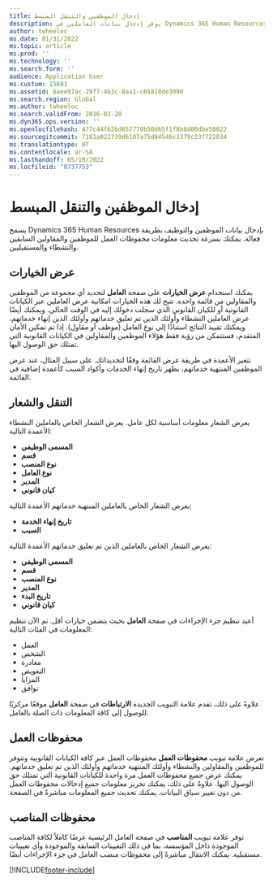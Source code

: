 ```yaml
---
title: إدخال الموظفين والتنقل المبسط
description: يوفر إدخال بيانات العاملين في Dynamics 365 Human Resources إدخالاً سريعًا لجميع الموظفين، سواء السابقين أو النشطاء أو المستقبليين.
author: twheeloc
ms.date: 01/31/2022
ms.topic: article
ms.prod: ''
ms.technology: ''
ms.search.form: ''
audience: Application User
ms.custom: 15681
ms.assetid: 6aee97ac-29f7-4b3c-8aa1-c65810de3090
ms.search.region: Global
ms.author: twheeloc
ms.search.validFrom: 2016-02-28
ms.dyn365.ops.version: ''
ms.openlocfilehash: 477c44f62bd657770b50d65f1f8b8400dbe50022
ms.sourcegitcommit: 7181a022739d6107a75d84546c3379c23f722034
ms.translationtype: HT
ms.contentlocale: ar-SA
ms.lasthandoff: 05/10/2022
ms.locfileid: "8737753"
---
```

# <a name="streamlined-employee-navigation-and-entry"></a>إدخال الموظفين والتنقل المبسط

يسمح Dynamics 365 Human Resources بإدخال بيانات الموظفين والتوظيف بطريقة فعالة. يمكنك بسرعة تحديث معلومات محفوظات العمل للموظفين والمقاولين السابقين والنشطاء والمستقبليين.

## <a name="view-options"></a>عرض الخيارات

يمكنك استخدام **عرض الخيارات** على صفحة **العامل** لتحديد أي مجموعة من الموظفين والمقاولين من قائمة واحده. تتيح لك هذه الخيارات امكانية عرض العاملين عبر الكيانات القانونية أو للكيان القانوني الذي سجلت دخولك إليه في الوقت الحالي. ويمكنك أيضًا عرض العاملين النشطاء وأولئك الذين تم تعليق خدماتهم وأولئك الذين إنهاء خدماتهم، ويمكنك تقييد النتائج استنادًا إلى نوع العامل (موظف أو مقاول). إذا تم تمكين الأمان المتقدم، فستتمكن من رؤية فقط هؤلاء الموظفين والمقاولين في الكيانات القانونية التي تمتلك حق الوصول اليها.

تتغير الأعمدة في طريقة عرض القائمة وفقًا لتحديداتك. على سبيل المثال، عند عرض الموظفين المنتهية خدماتهم، يظهر تاريخ إنهاء الخدمات وأكواد السبب كأعمدة إضافية في القائمة. 

## <a name="navigation-and-banner"></a>التنقل والشعار

يعرض الشعار معلومات أساسية لكل عامل. يعرض الشعار الخاص بالعاملين النشطاء الأعمدة التالية:

- **المسمى الوظيفي**
- **قسم**
- **نوع المنصب**
- **نوع العامل**
- **المدير**
- **كيان قانوني**

يعرض الشعار الخاص بالعاملين المنتهية خدماتهم الأعمدة التالية:

- **تاريخ إنهاء الخدمة**
- **السبب**

يعرض الشعار الخاص بالعاملين الذين تم تعليق خدماتهم الأعمدة التالية:

- **المسمى الوظيفي**
- **قسم**
- **نوع المنصب**
- **المدير**
- **تاريخ البدء**
- **كيان قانوني**

أعيد تنظيم جزء الإجراءات في صفحة **العامل** بحيث يتضمن خيارات أقل. تم الآن تنظيم المعلومات في الفئات التالية: 

- العمل
- الشخص
- مغادرة
- التعويض
- المزايا‬
- توافق

علاوةً على ذلك، تقدم علامة التبويب الجديدة **الارتباطات** في صفحة **العامل** موقعًا مركزيًا للوصول إلى كافة المعلومات ذات الصلة بالعامل.


## <a name="work-history"></a>محفوظات العمل

تعرض علامة تبويب **محفوظات العمل** محفوظات العمل عبر كافة الكيانات القانونية وتتوفر للموظفين والمقاولين والنشطاء وأولئك المنتهية خدماتهم وأولئك الذين تم تعليق خدماتهم. يمكنك عرض جميع محفوظات العمل مرة واحدة للكيانات القانونية التي تمتلك حق الوصول اليها. علاوةً على ذلك، يمكنك تحرير معلومات جميع إدخالات محفوظات العمل من دون تغيير سياق البيانات. يمكنك تحديث جميع المعلومات مباشرةً في الصفحة. 


## <a name="position-history"></a>محفوظات المناصب

توفر علامة تبويب **المناصب** في صفحة العامل الرئيسية عرضًا كاملاً لكافة المناصب الموجودة داخل المؤسسة، بما في ذلك التعيينات السابقة والموجودة وأي تعيينات مستقبلية. يمكنك الانتقال مباشرةً إلى محفوظات منصب العامل في جزء الإجراءات أيضًا.


[!INCLUDE[footer-include](../includes/footer-banner.md)]
